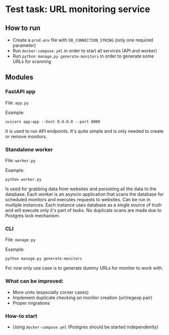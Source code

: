 # Test task: URL monitoring service

## How to run
 - Create a `prod.env` file with `DB_CONNECTION_STRING` (only one required 
parameter)
 - Run `docker-compose.yml` in order to start all services (API and worker)
 - Run `python manage.py generate-monitors` in order to generate some URLs for
scanning

## Modules
### FastAPI app
File: `app.py`

Example: 
```
uvicorn app:app --host 0.0.0.0 --port 8000
```

It is used to run API endpoints. It's quite simple and is only needed to create
or remove monitors.

### Standalone worker
File: `worker.py`

Example:
```
python worker.py
```

Is used for grabbing data from websites and persisting all the data to the 
database. Each worker is an asyncio application that scans the database for
scheduled monitors and executes requests to websites. Can be run in multiple
instances. Each instance uses database as a single source of truth and will
execute only it's part of tasks. No duplicate scans are made due to Postgres
lock mechanism.

### CLI
File: `manage.py`

Example:
```
python manage.py generate-monitors
```

For now only use case is to generate dummy URLs for monitor to work with.

### What can be improved:
- More units (especially corner cases)
- Implement duplicate checking on monitor creation (url/regexp pair)
- Proper migrations

### How-to start
- Using `docker-compose.yml` (Postgres should be started independently)